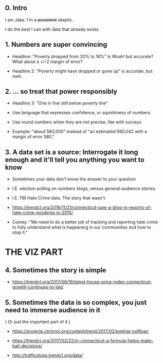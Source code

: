 ## 0. Intro

I am Jake. I'm a ~~pessimist~~ skeptic.

I do the best I can  with data that already exists.

## 1. Numbers are super convincing

* Headline: "Poverty dropped from 20% to 18%" is Woah! but accurate? What about a +/-2 margin of error?

* Headline 2: "Poverty might have dropped or gone up" is accurate, but meh.

## 2. ... so treat that power responsibly

* Headline 3: "One in five still below poverty line"

* Use language that expresses confidence, or squishiness of numbers.

* Use round numbers when they are not precise, like with surveys.

* Example: "about 560,000" instead of "an estimated 560,042 with a margin of error 580."

## 3. A data set is a source: Interrogate it long enough and it'll tell you anything you want to know

* Sometimes your data don't know the answer to your question

* I.E. election polling on numbers blogs, versus general-audience stories.

* I.E. FBI Hate Crime data. The story that wasn't.

* https://trendct.org/2016/11/21/connecticut-saw-a-drop-in-reports-of-hate-crime-incidents-in-2015/

* Comey: "We need to do a better job of tracking and reporting hate crime to fully understand what is happening in our communities and how to stop it."

# THE VIZ PART

## 4. Sometimes the story is simple

* https://trendct.org/2017/06/16/latest-house-price-index-connecticut-growth-continues-to-lag/

## 5. Sometimes the data is so complex, you just need to immerse audience in it

( Or just the important part of it )

* https://projects.ctmirror.org/content/trend/2017/02/pretrial-outflow/

* https://trendct.org/2017/02/22/in-connecticut-a-formula-helps-make-bail-decisions/

* http://trafficstops.trendct.org/data/

